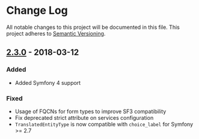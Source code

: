 # Change Log
All notable changes to this project will be documented in this file.
This project adheres to [Semantic Versioning](http://semver.org/).

## [2.3.0](https://github.com/a2lix/TranslationFormBundle/compare/2.2.0...2.3.0) - 2018-03-12
### Added
- Added Symfony 4 support

### Fixed
- Usage of FQCNs for form types to improve SF3 compatibility
- Fix deprecated strict attribute on services configuration
- `TranslatedEntityType` is now compatible with `choice_label` for Symfony >= 2.7
